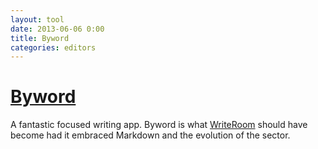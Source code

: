 ```yaml
---
layout: tool
date: 2013-06-06 0:00
title: Byword
categories: editors
---
```


# [Byword](http://itunes.apple.com/us/app/byword/id420212497?mt=12)
A fantastic focused writing app. Byword is what
[WriteRoom](http://www.hogbaysoftware.com/products/writeroom) should
have become had it embraced Markdown and the evolution of the sector.
